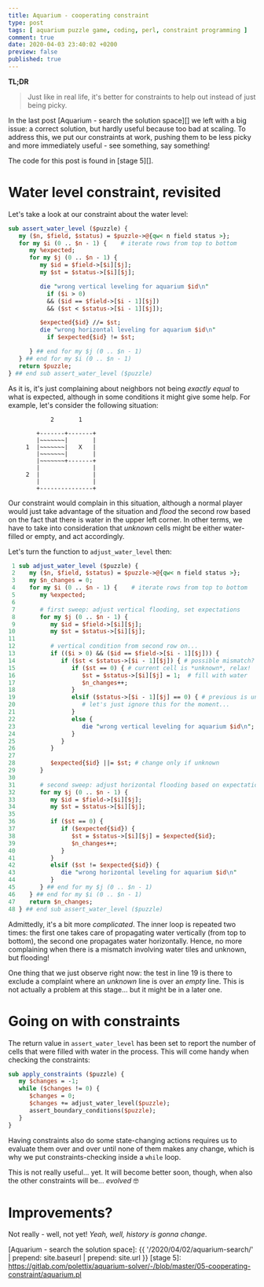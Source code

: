 ```yaml
---
title: Aquarium - cooperating constraint
type: post
tags: [ aquarium puzzle game, coding, perl, constraint programming ]
comment: true
date: 2020-04-03 23:40:02 +0200
preview: false
published: true
---
```


**TL;DR**

> Just like in real life, it's better for constraints to help out instead of
> just being picky.

In the last post [Aquarium - search the solution space][] we left with a
big issue: a correct solution, but hardly useful because too bad at scaling.
To address this, we put our constraints at work, pushing them to be less
picky and more immediately useful - see something, say something!

The code for this post is found in [stage 5][].

# Water level constraint, revisited

Let's take a  look at our constraint about the water level:

```perl
sub assert_water_level ($puzzle) {
   my ($n, $field, $status) = $puzzle->@{qw< n field status >};
   for my $i (0 .. $n - 1) {    # iterate rows from top to bottom
      my %expected;
      for my $j (0 .. $n - 1) {
         my $id = $field->[$i][$j];
         my $st = $status->[$i][$j];

         die "wrong vertical leveling for aquarium $id\n"
           if ($i > 0)
           && ($id == $field->[$i - 1][$j])
           && ($st < $status->[$i - 1][$j]);

         $expected{$id} //= $st;
         die "wrong horizontal leveling for aquarium $id\n"
           if $expected{$id} != $st;

      } ## end for my $j (0 .. $n - 1)
   } ## end for my $i (0 .. $n - 1)
   return $puzzle;
} ## end sub assert_water_level ($puzzle)
```

As it is, it's just complaining about neighbors not being *exactly equal* to
what is expected, although in some conditions it might give some help. For
example, let's consider the following situation:

```
            2       1   

        +-------+-------+
        |~~~~~~~|       |
     1  |~~~~~~~|   X   |
        |~~~~~~~|       |
        |~~~~~~~+-------+
        |               |
     2  |               |
        |               |
        +---------------+
```

Our constraint would complain in this situation, although a normal player
would just take advantage of the situation and *flood* the second row based
on the fact that there is water in the upper left corner. In other terms,
we have to take into consideration that *unknown* cells might be either
water-filled or empty, and act accordingly.

Let's turn the function to `adjust_water_level` then:

```perl
 1 sub adjust_water_level ($puzzle) {
 2    my ($n, $field, $status) = $puzzle->@{qw< n field status >};
 3    my $n_changes = 0;
 4    for my $i (0 .. $n - 1) {    # iterate rows from top to bottom
 5       my %expected;
 6 
 7       # first sweep: adjust vertical flooding, set expectations
 8       for my $j (0 .. $n - 1) {
 9          my $id = $field->[$i][$j];
10          my $st = $status->[$i][$j];
11 
12          # vertical condition from second row on...
13          if (($i > 0) && ($id == $field->[$i - 1][$j])) {
14             if ($st < $status->[$i - 1][$j]) { # possible mismatch?
15                if ($st == 0) { # current cell is *unknown*, relax!
16                   $st = $status->[$i][$j] = 1;  # fill with water
17                   $n_changes++;
18                }
19                elsif ($status->[$i - 1][$j] == 0) { # previous is unknown
20                   # let's just ignore this for the moment...
21                }
22                else {
23                   die "wrong vertical leveling for aquarium $id\n";
24                }
25             }
26          }
27 
28          $expected{$id} ||= $st; # change only if unknown
29       }
30    
31       # second sweep: adjust horizontal flooding based on expectations
32       for my $j (0 .. $n - 1) {
33          my $id = $field->[$i][$j];
34          my $st = $status->[$i][$j];
35 
36          if ($st == 0) {
37             if ($expected{$id}) {
38                $st = $status->[$i][$j] = $expected{$id};
39                $n_changes++;
40             }
41          }
42          elsif ($st != $expected{$id}) {
43             die "wrong horizontal leveling for aquarium $id\n"
44          }
45       } ## end for my $j (0 .. $n - 1)
46    } ## end for my $i (0 .. $n - 1)
47    return $n_changes;
48 } ## end sub assert_water_level ($puzzle)
```

Admittedly, it's a bit more *complicated*. The inner loop is repeated two
times: the first one takes care of propagating water vertically (from top to
bottom), the second one propagates water horizontally. Hence, no more
complaining when there is a mismatch involving water tiles and unknown, but
flooding!

One thing that we just observe right now: the test in line 19 is there to
exclude a complaint where an *unknown* line is over an *empty* line. This is
not actually a problem at this stage... but it might be in a later one.

# Going on with constraints

The return value in `assert_water_level` has been set to report the number
of cells that were filled with water in the process. This will come handy
when checking the constraints:

```perl
sub apply_constraints ($puzzle) {
   my $changes = -1;
   while ($changes != 0) {
      $changes = 0;
      $changes += adjust_water_level($puzzle);
      assert_boundary_conditions($puzzle);
   }
}
```

Having constraints also do some state-changing actions requires us to
evaluate them over and over until none of them makes any change, which is
why we put constraints-checking inside a `while` loop.

This is not really useful... yet. It will become better soon, though, when
also the other constraints will be... *evolved* 🤓

# Improvements?

Not really - well, not yet! *Yeah, well, history is gonna change*.


[Aquarium - search the solution space]: {{ '/2020/04/02/aquarium-search/' | prepend: site.baseurl | prepend: site.url }}
[stage 5]: https://gitlab.com/polettix/aquarium-solver/-/blob/master/05-cooperating-constraint/aquarium.pl
